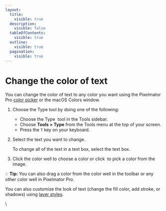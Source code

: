 ```yaml
---
layout:
  title:
    visible: true
  description:
    visible: false
  tableOfContents:
    visible: true
  outline:
    visible: true
  pagination:
    visible: true
---
```


# Change the color of text

You can change the color of text to any color you want using the Pixelmator Pro [color picker](https://www.pixelmator.com/support/guide/pixelmator-pro/1231) or the macOS Colors window.

1. Choose the Type tool by doing one of the following:
   * Choose the Type <img src="https://help.pixelmator.com/pixelmator-pro/3.5/assets/English/1580998705000.png" alt="" data-size="line"> tool in the Tools sidebar.
   * Choose **Tools > Type** from the Tools menu at the top of your screen.
   * Press the `T` key on your keyboard.
2.  Select the text you want to change.

    To change all of the text in a text box, select the text box. 
3. Click the color well to choose a color or click <img src="https://help.pixelmator.com/pixelmator-pro/3.5/assets/English/1588174408000.png" alt="" data-size="line"> to pick a color from the image.

:bulb: **Tip:** You can also drag a color from the color well in the toolbar or any other color well in Pixelmator Pro.

You can also customize the look of text (change the fill color, add stroke, or shadows) using [layer styles](https://www.pixelmator.com/support/guide/pixelmator-pro/902).

\
